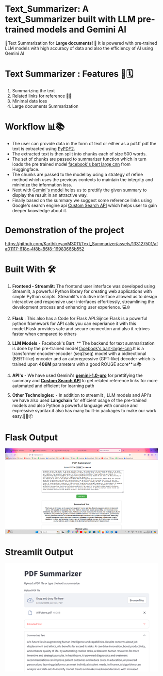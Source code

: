 # Text_Summarizer: A text_Summarizer built with LLM pre-trained models and Gemini AI
🔬Text Summarization for  **Large documents**! 💫
It is powered with pre-trained LLM models with high accuracy of data and also the efficiency of AI using Gemini AI 

# Text Summarizer : Features 🤖🗓️

 1. Summarizing the text
 2. Related links for reference 💬🤖
 3. Minimal data loss
 4. Large documents Summarization

# Workflow 📊📚

  -  The user can provide data in the form of text or either as a pdf.If pdf the text is extracted using [PyPDF2](https://pypi.org/project/PyPDF2/).
  -  The extracted text is then split into chunks each of size 500 words.
  -  The set of chunks are passed to summarizer function which in turn loads the pre trained model [facebook's bart large cnn](https://huggingface.co/facebook/bart-large-cnn) from Huggingface.
  -  The chunks are passed to the model by using a strategy of refine method which uses the previous contexts to maintain the integrity and minimize the information loss.
  -  Next with [Gemini's model](https://cloud.google.com/vertex-ai/generative-ai/docs/multimodal/overview#text-use-cases) helps us to prettify the given summary to display the result in an attractive way.
  -  Finally based on the summary we suggest some reference links using Google's search engine api [Custom Search API](https://developers.google.com/custom-search/v1/introduction) which helps user to gain deeper knowledge about it.

# Demonstration of the project

https://github.com/KarthikeyanM3011/Text_Summarizer/assets/133127501/afa01117-618c-4f8b-86f8-16983665b552


# Built With 🛠️

  1.  **Frontend - Streamlit:** The frontend user interface was developed using Streamlit, a powerful Python library for creating web applications with simple Python scripts. Streamlit's intuitive interface allowed us to design interactive and responsive user interfaces effortlessly, streamlining the development process and enhancing user experience. 💻🌐

  2.  **Flask** : This also has a Code for Flask API.Sijnce Flask is a powerful python framework for API calls you can experiance it with this model.Flask provides safe and secure connection and also it retrives faster when compared to others

  3.  **LLM Models** - Facebook's Bart: ** The backend for text summarization is done by the pre-trained model [facebook's bart-large-cnn](https://huggingface.co/facebook/bart-large-cnn).It is a transformer encoder-encoder (seq2seq) model with a bidirectional (BERT-like) encoder and an autoregressive (GPT-like) decoder which is trained upon **406M** parameters with a good ROUGE score**📊📚

  4.  **API's** - We have used Gemini's **[gemini-1.0-pro](https://cloud.google.com/vertex-ai/generative-ai/docs/multimodal/overview#text-use-cases)** for prettifying the summary and **[Custom Search API](https://developers.google.com/custom-search/v1/introduction)** to get related reference links for more automated and efficient for learning path

  5.  **Other Technologies:** - In addition to streamlit , LLM models and API's we have also used **Langchain** for efficient usage of the pre-trained models and also Python a powerful language with concise and expressive syantax.it also has many built-in packages to make our work easy.🐍🚀📦


# Flask Output

![cb1](output/flask.png)

# Streamlit Output

![cb1](output/streamlit.png)
